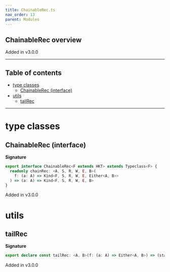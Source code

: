 ```yaml
---
title: ChainableRec.ts
nav_order: 13
parent: Modules
---
```


## ChainableRec overview

Added in v3.0.0

---

<h2 class="text-delta">Table of contents</h2>

- [type classes](#type-classes)
  - [ChainableRec (interface)](#chainablerec-interface)
- [utils](#utils)
  - [tailRec](#tailrec)

---

# type classes

## ChainableRec (interface)

**Signature**

```ts
export interface ChainableRec<F extends HKT> extends Typeclass<F> {
  readonly chainRec: <A, S, R, W, E, B>(
    f: (a: A) => Kind<F, S, R, W, E, Either<A, B>>
  ) => (a: A) => Kind<F, S, R, W, E, B>
}
```

Added in v3.0.0

# utils

## tailRec

**Signature**

```ts
export declare const tailRec: <A, B>(f: (a: A) => Either<A, B>) => (startWith: A) => B
```

Added in v3.0.0
